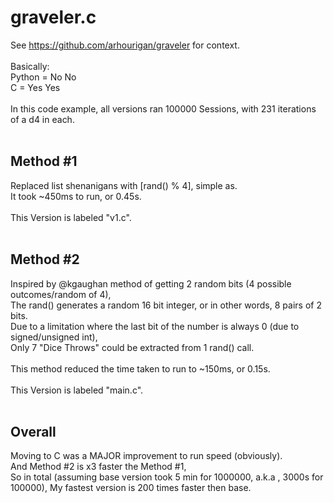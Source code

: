 # graveler.c

See https://github.com/arhourigan/graveler for context.<br>
<br>
Basically:<br>
Python = No No<br>
C = Yes Yes<br>
<br>
In this code example, all versions ran 100000 Sessions, with 231 iterations of a d4 in each.<br>
<br>
## Method #1
Replaced list shenanigans with [rand() % 4], simple as.<br>
It took ~450ms to run, or 0.45s.<br>
<br>
This Version is labeled "v1.c".<br>
<br>
## Method #2
Inspired by @kgaughan method of getting 2 random bits (4 possible outcomes/random of 4),<br>
The rand() generates a random 16 bit integer, or in other words, 8 pairs of 2 bits.<br>
Due to a limitation where the last bit of the number is always 0 (due to signed/unsigned int),<br>
Only 7 "Dice Throws" could  be extracted from 1 rand() call.<br>
<br>
This method reduced the time taken to run to ~150ms, or 0.15s.<br>
<br>
This Version is labeled "main.c".<br>
<br>
## Overall
Moving to C was a MAJOR improvement to run speed (obviously).<br>
And Method #2 is x3 faster the Method #1,<br>
So in total (assuming base version took 5 min for 1000000, a.k.a , 3000s for 100000),
My fastest version is 200 times faster then base.
